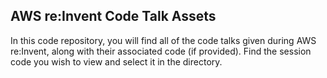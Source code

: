 ## AWS re:Invent Code Talk Assets

In this code repository, you will find all of the code talks given during AWS re:Invent, along with their associated code (if provided). Find the session code you wish to view and select it in the directory.

